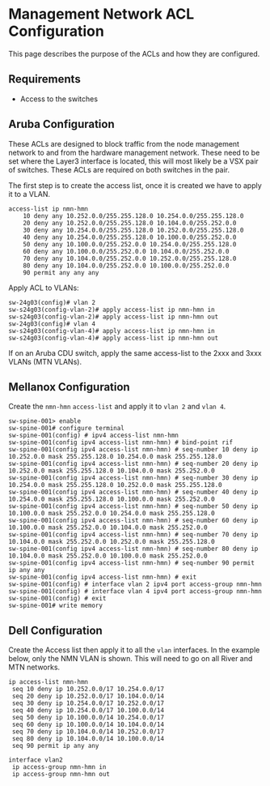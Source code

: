 # Management Network ACL Configuration

This page describes the purpose of the ACLs and how they are configured.

## Requirements
- Access to the switches 

## Aruba Configuration

These ACLs are designed to block traffic from the node management network to and from the hardware management network.
These need to be set where the Layer3 interface is located, this will most likely be a VSX pair of switches. These ACLs are required on both switches in the pair.

The first step is to create the access list, once it is created we have to apply it to a VLAN.
```
access-list ip nmn-hmn
    10 deny any 10.252.0.0/255.255.128.0 10.254.0.0/255.255.128.0 
    20 deny any 10.252.0.0/255.255.128.0 10.104.0.0/255.252.0.0
    30 deny any 10.254.0.0/255.255.128.0 10.252.0.0/255.255.128.0 
    40 deny any 10.254.0.0/255.255.128.0 10.100.0.0/255.252.0.0
    50 deny any 10.100.0.0/255.252.0.0 10.254.0.0/255.255.128.0 
    60 deny any 10.100.0.0/255.252.0.0 10.104.0.0/255.252.0.0
    70 deny any 10.104.0.0/255.252.0.0 10.252.0.0/255.255.128.0 
    80 deny any 10.104.0.0/255.252.0.0 10.100.0.0/255.252.0.0
    90 permit any any any
```

Apply ACL to VLANs:
```
sw-24g03(config)# vlan 2
sw-s24g03(config-vlan-2)# apply access-list ip nmn-hmn in
sw-s24g03(config-vlan-2)# apply access-list ip nmn-hmn out
sw-24g03(config)# vlan 4
sw-s24g03(config-vlan-4)# apply access-list ip nmn-hmn in
sw-s24g03(config-vlan-4)# apply access-list ip nmn-hmn out
```

If on an Aruba CDU switch, apply the same access-list to the 2xxx and 3xxx VLANs (MTN VLANs).

## Mellanox Configuration

Create the `nmn-hmn` `access-list` and apply it to `vlan 2` and `vlan 4`.

```
sw-spine-001> enable
sw-spine-001# configure terminal
sw-spine-001(config) # ipv4 access-list nmn-hmn
sw-spine-001(config ipv4 access-list nmn-hmn) # bind-point rif
sw-spine-001(config ipv4 access-list nmn-hmn) # seq-number 10 deny ip 10.252.0.0 mask 255.255.128.0 10.254.0.0 mask 255.255.128.0
sw-spine-001(config ipv4 access-list nmn-hmn) # seq-number 20 deny ip 10.252.0.0 mask 255.255.128.0 10.104.0.0 mask 255.252.0.0
sw-spine-001(config ipv4 access-list nmn-hmn) # seq-number 30 deny ip 10.254.0.0 mask 255.255.128.0 10.252.0.0 mask 255.255.128.0
sw-spine-001(config ipv4 access-list nmn-hmn) # seq-number 40 deny ip 10.254.0.0 mask 255.255.128.0 10.100.0.0 mask 255.252.0.0
sw-spine-001(config ipv4 access-list nmn-hmn) # seq-number 50 deny ip 10.100.0.0 mask 255.252.0.0 10.254.0.0 mask 255.255.128.0
sw-spine-001(config ipv4 access-list nmn-hmn) # seq-number 60 deny ip 10.100.0.0 mask 255.252.0.0 10.104.0.0 mask 255.252.0.0
sw-spine-001(config ipv4 access-list nmn-hmn) # seq-number 70 deny ip 10.104.0.0 mask 255.252.0.0 10.252.0.0 mask 255.255.128.0
sw-spine-001(config ipv4 access-list nmn-hmn) # seq-number 80 deny ip 10.104.0.0 mask 255.252.0.0 10.100.0.0 mask 255.252.0.0
sw-spine-001(config ipv4 access-list nmn-hmn) # seq-number 90 permit ip any any
sw-spine-001(config ipv4 access-list nmn-hmn) # exit
sw-spine-001(config) # interface vlan 2 ipv4 port access-group nmn-hmn
sw-spine-001(config) # interface vlan 4 ipv4 port access-group nmn-hmn
sw-spine-001(config) # exit
sw-spine-001# write memory
```

## Dell Configuration

Create the Access list then apply it to all the `vlan` interfaces. In the example below, only the NMN VLAN is shown. This will need to go on all River and MTN networks.

```
ip access-list nmn-hmn
 seq 10 deny ip 10.252.0.0/17 10.254.0.0/17
 seq 20 deny ip 10.252.0.0/17 10.104.0.0/14
 seq 30 deny ip 10.254.0.0/17 10.252.0.0/17
 seq 40 deny ip 10.254.0.0/17 10.100.0.0/14
 seq 50 deny ip 10.100.0.0/14 10.254.0.0/17
 seq 60 deny ip 10.100.0.0/14 10.104.0.0/14
 seq 70 deny ip 10.104.0.0/14 10.252.0.0/17
 seq 80 deny ip 10.104.0.0/14 10.100.0.0/14
 seq 90 permit ip any any
```

```
interface vlan2
 ip access-group nmn-hmn in
 ip access-group nmn-hmn out
```

